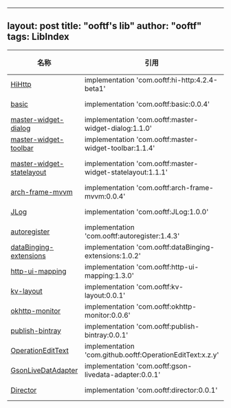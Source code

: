 ---
layout: post
title: "ooftf's lib"
author: "ooftf"
tags: LibIndex
--------------

|名称|引用|Maven|描述|
|---|---|---|---|
|[HiHttp](https://github.com/ooftf/HiHttp)|implementation 'com.ooftf:hi-http:4.2.4-beta1'|[ ![Download](https://api.bintray.com/packages/ooftf/maven/hi-http/images/download.svg) ](https://bintray.com/ooftf/maven/hi-http/_latestVersion)||
|[basic](https://github.com/ooftf/basic)|implementation 'com.ooftf:basic:0.0.4'|[ ![Download](https://api.bintray.com/packages/ooftf/maven/basic/images/download.svg) ](https://bintray.com/ooftf/maven/basic/_latestVersion)||
|[master-widget-dialog](https://github.com/ooftf/master-widget)|implementation 'com.ooftf:master-widget-dialog:1.1.0'|[ ![Download](https://api.bintray.com/packages/ooftf/maven/master-widget-dialog/images/download.svg) ](https://bintray.com/ooftf/maven/master-widget-dialog/_latestVersion)||
|[master-widget-toolbar](https://github.com/ooftf/master-widget)|implementation 'com.ooftf:master-widget-toolbar:1.1.4'|[ ![Download](https://api.bintray.com/packages/ooftf/maven/master-widget-toolbar/images/download.svg) ](https://bintray.com/ooftf/maven/master-widget-toolbar/_latestVersion)||
|[master-widget-statelayout](https://github.com/ooftf/master-widget)|implementation 'com.ooftf:master-widget-statelayout:1.1.1'|[ ![master-widget-statelayout](https://api.bintray.com/packages/ooftf/maven/master-widget-statelayout/images/download.svg) ](https://bintray.com/ooftf/maven/master-widget-statelayout/_latestVersion)||
|[arch-frame-mvvm](https://github.com/ooftf/mvvm-component)|implementation 'com.ooftf:arch-frame-mvvm:0.0.4'|[ ![Download](https://api.bintray.com/packages/ooftf/maven/arch-frame-mvvm/images/download.svg) ](https://bintray.com/ooftf/maven/arch-frame-mvvm/_latestVersion)||
|[JLog](https://github.com/ooftf/JLog)|implementation 'com.ooftf:JLog:1.0.0'|[ ![Download](https://api.bintray.com/packages/ooftf/maven/JLog/images/download.svg) ](https://bintray.com/ooftf/maven/JLog/_latestVersion)||
|[autoregister](https://github.com/ooftf/AutoRegister)|implementation 'com.ooftf:autoregister:1.4.3'|[ ![Download](https://api.bintray.com/packages/ooftf/maven/autoregister/images/download.svg) ](https://bintray.com/ooftf/maven/autoregister/_latestVersion)||
|[dataBinging-extensions](https://github.com/ooftf/master-widget)|implementation 'com.ooftf:dataBinging-extensions:1.0.2'|[ ![Download](https://api.bintray.com/packages/ooftf/maven/dataBinging-extensions/images/download.svg) ](https://bintray.com/ooftf/maven/dataBinging-extensions/_latestVersion)||
|[http-ui-mapping](https://github.com/ooftf/mvvm-component)|implementation 'com.ooftf:http-ui-mapping:1.3.0'|[ ![Download](https://api.bintray.com/packages/ooftf/maven/http-ui-mapping/images/download.svg) ](https://bintray.com/ooftf/maven/http-ui-mapping/_latestVersion)||
|[kv-layout](https://github.com/ooftf/master-widget)|implementation 'com.ooftf:kv-layout:0.0.1'|[ ![Download](https://api.bintray.com/packages/ooftf/maven/kv-layout/images/download.svg) ](https://bintray.com/ooftf/maven/kv-layout/_latestVersion)||
|[okhttp-monitor](https://github.com/ooftf/okhttp-monitor)|implementation 'com.ooftf:okhttp-monitor:0.0.6'|[ ![Download](https://api.bintray.com/packages/ooftf/maven/okhttp-monitor/images/download.svg) ](https://bintray.com/ooftf/maven/okhttp-monitor/_latestVersion)||
|[publish-bintray](https://github.com/ooftf/publish-plugin)|implementation 'com.ooftf:publish-bintray:0.0.1'|[ ![Download](https://api.bintray.com/packages/ooftf/maven/publish-bintray/images/download.svg) ](https://bintray.com/ooftf/maven/publish-bintray/_latestVersion)||
|[OperationEditText](https://github.com/ooftf/OperationEditText)| implementation 'com.github.ooftf:OperationEditText:x.z.y'|[![](https://jitpack.io/v/ooftf/OperationEditText.svg)](https://jitpack.io/#ooftf/OperationEditText)||
|[GsonLiveDatAdapter](https://github.com/ooftf/GsonLiveDatAdapter)|implementation 'com.ooftf:gson-livedata-adapter:0.0.1'|[ ![Download](https://api.bintray.com/packages/ooftf/maven/gson-livedata-adapter/images/download.svg) ](https://bintray.com/ooftf/maven/gson-livedata-adapter/_latestVersion)||
|[Director](https://github.com/ooftf/okhttp-monitor)|implementation 'com.ooftf:director:0.0.1'|[ ![Download](https://api.bintray.com/packages/ooftf/maven/director/images/download.svg) ](https://bintray.com/ooftf/maven/director/_latestVersion)||

